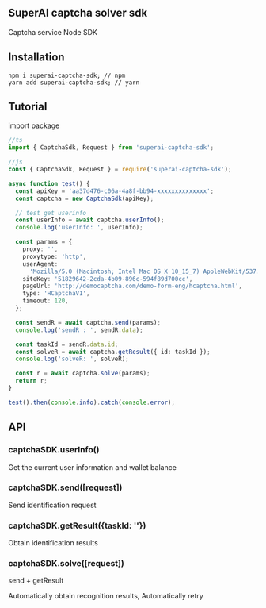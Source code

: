 ## SuperAI captcha solver sdk

Captcha service Node SDK

## Installation

```shell
npm i superai-captcha-sdk; // npm
yarn add superai-captcha-sdk; // yarn
```

## Tutorial

import package

```javascript
//ts
import { CaptchaSdk, Request } from 'superai-captcha-sdk';

//js
const { CaptchaSdk, Request } = require('superai-captcha-sdk');
```

```typescript
async function test() {
  const apiKey = 'aa37d476-c06a-4a8f-bb94-xxxxxxxxxxxxxx';
  const captcha = new CaptchaSdk(apiKey);

  // test get userinfo
  const userInfo = await captcha.userInfo();
  console.log('userInfo: ', userInfo);

  const params = {
    proxy: '',
    proxytype: 'http',
    userAgent:
      'Mozilla/5.0 (Macintosh; Intel Mac OS X 10_15_7) AppleWebKit/537.36 (KHTML, like Gecko) Chrome/100.0.4896.88 Safari/537.36',
    siteKey: '51829642-2cda-4b09-896c-594f89d700cc',
    pageUrl: 'http://democaptcha.com/demo-form-eng/hcaptcha.html',
    type: 'HCaptchaV1',
    timeout: 120,
  };

  const sendR = await captcha.send(params);
  console.log('sendR : ', sendR.data);

  const taskId = sendR.data.id;
  const solveR = await captcha.getResult({ id: taskId });
  console.log('solveR: ', solveR);

  const r = await captcha.solve(params);
  return r;
}

test().then(console.info).catch(console.error);
```

## API

### captchaSDK.userInfo()

Get the current user information and wallet balance

### captchaSDK.send([request])

Send identification request

### captchaSDK.getResult({taskId: ''})

Obtain identification results

### captchaSDK.solve([request])

send + getResult

Automatically obtain recognition results, Automatically retry
